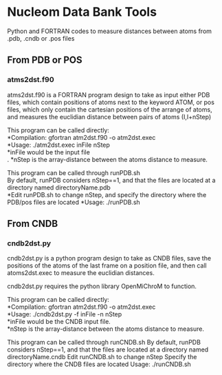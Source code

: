 # Nucleom Data Bank Tools
 Python and FORTRAN codes to measure distances between atoms from .pdb, .cndb
or .pos files


## From PDB or POS
### atms2dst.f90
atms2dst.f90 is a FORTRAN program design to take as input either PDB files,
which contain positions of atoms next to the keyword ATOM, or pos files, which
only contain the cartesian positions of the arrange of atoms, and measures the
euclidian distance between pairs of atoms (I,I+nStep)

This program can be called directly:<br>
    *Compilation: gfortran atm2dst.f90 -o atm2dst.exec<br>
    *Usage: ./atm2dst.exec inFile nStep<br>
        *inFile would be the input file<br>.
        *nStep is the array-distance between the atoms distance to measure.<br>

This program can be called through runPDB.sh<br>
By default, runPDB considers nStep==1, and that the files are located at a
directory named directoryName.pdb <br>
    *Edit runPDB.sh to change nStep, and specify the directory where the PDB/pos files are located
    *Usage: ./runPDB.sh


## From CNDB 
### cndb2dst.py
cndb2dst.py is a python program design to take as CNDB files, save the
positions of the atoms of the last frame on a position file, and then call
atoms2dst.exec to measure the euclidian distances.

cndb2dst.py requires the python library OpenMiChroM to function.

This program can be called directly:<br>
    *Compilation: gfortran atm2dst.f90 -o atm2dst.exec<br>
    *Usage: ./cndb2dst.py -f inFile -n nStep<br>
        *inFile would be the CNDB input file.<br>
        *nStep is the array-distance between the atoms distance to measure.<br>

This program can be called through runCNDB.sh
By default, runPDB considers nStep==1, and that the files are located at a
directory named directoryName.cndb
Edit runCNDB.sh to change nStep
Specify the directory where the CNDB files are located
Usage: ./runCNDB.sh
